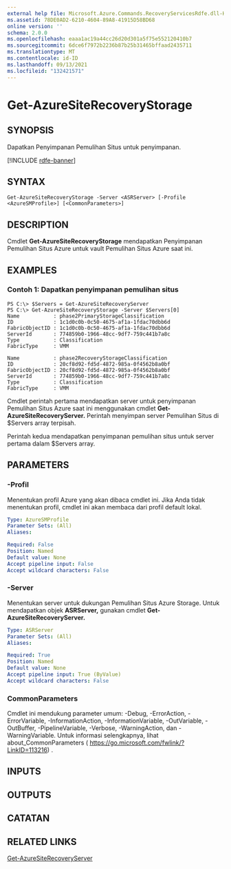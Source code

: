 ```yaml
---
external help file: Microsoft.Azure.Commands.RecoveryServicesRdfe.dll-Help.xml
ms.assetid: 78DE0AD2-6210-4604-89A8-41915D58BD68
online version: ''
schema: 2.0.0
ms.openlocfilehash: eaaa1ac19a44cc26d20d301a5f75e552120410b7
ms.sourcegitcommit: 6dce6f7972b2236b87b25b31465bffaad2435711
ms.translationtype: MT
ms.contentlocale: id-ID
ms.lasthandoff: 09/13/2021
ms.locfileid: "132421571"
---
```

# Get-AzureSiteRecoveryStorage

## SYNOPSIS
Dapatkan Penyimpanan Pemulihan Situs untuk penyimpanan.

[!INCLUDE [rdfe-banner](../../includes/rdfe-banner.md)]

## SYNTAX

```
Get-AzureSiteRecoveryStorage -Server <ASRServer> [-Profile <AzureSMProfile>] [<CommonParameters>]
```

## DESCRIPTION
Cmdlet **Get-AzureSiteRecoveryStorage** mendapatkan Penyimpanan Pemulihan Situs Azure untuk vault Pemulihan Situs Azure saat ini.

## EXAMPLES

### Contoh 1: Dapatkan penyimpanan pemulihan situs
```
PS C:\> $Servers = Get-AzureSiteRecoveryServer
PS C:\> Get-AzureSiteRecoveryStorage -Server $Servers[0]
Name           : phase2PrimaryStorageClassification
ID             : 1c1d0c0b-0c50-4675-af1a-1fdac70dbb6d
FabricObjectID : 1c1d0c0b-0c50-4675-af1a-1fdac70dbb6d
ServerId       : 774859b0-1966-48cc-9df7-759c441b7a8c
Type           : Classification
FabricType     : VMM

Name           : phase2RecoveryStorageClassification
ID             : 20cf8d92-fd5d-4872-985a-0f4562b8a0bf
FabricObjectID : 20cf8d92-fd5d-4872-985a-0f4562b8a0bf
ServerId       : 774859b0-1966-48cc-9df7-759c441b7a8c
Type           : Classification
FabricType     : VMM
```

Cmdlet perintah pertama mendapatkan server untuk penyimpanan Pemulihan Situs Azure saat ini menggunakan cmdlet **Get-AzureSiteRecoveryServer.**
Perintah menyimpan server Pemulihan Situs di $Servers array terpisah.

Perintah kedua mendapatkan penyimpanan pemulihan situs untuk server pertama dalam $Servers array.

## PARAMETERS

### -Profil
Menentukan profil Azure yang akan dibaca cmdlet ini.
Jika Anda tidak menentukan profil, cmdlet ini akan membaca dari profil default lokal.

```yaml
Type: AzureSMProfile
Parameter Sets: (All)
Aliases: 

Required: False
Position: Named
Default value: None
Accept pipeline input: False
Accept wildcard characters: False
```

### -Server
Menentukan server untuk dukungan Pemulihan Situs Azure Storage.
Untuk mendapatkan objek **ASRServer,** gunakan cmdlet **Get-AzureSiteRecoveryServer.**

```yaml
Type: ASRServer
Parameter Sets: (All)
Aliases: 

Required: True
Position: Named
Default value: None
Accept pipeline input: True (ByValue)
Accept wildcard characters: False
```

### CommonParameters
Cmdlet ini mendukung parameter umum: -Debug, -ErrorAction, -ErrorVariable, -InformationAction, -InformationVariable, -OutVariable, -OutBuffer, -PipelineVariable, -Verbose, -WarningAction, dan -WarningVariable. Untuk informasi selengkapnya, lihat about_CommonParameters ( https://go.microsoft.com/fwlink/?LinkID=113216) .

## INPUTS

## OUTPUTS

## CATATAN

## RELATED LINKS

[Get-AzureSiteRecoveryServer](./Get-AzureSiteRecoveryServer.md)


